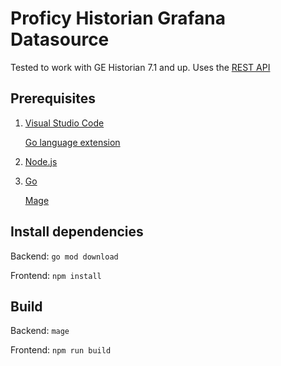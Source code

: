 # Proficy Historian Grafana Datasource

Tested to work with GE Historian 7.1 and up. Uses the [REST API](https://www.ge.com/digital/documentation/historian/version71/IOTcwM2Y5YzctNGZhMy00M2IzLWFlZmUtNjcxODkwMzNlM2Zh.html)

## Prerequisites

1. [Visual Studio Code](https://code.visualstudio.com/)

   [Go language extension](https://marketplace.visualstudio.com/items?itemName=golang.Go)

2. [Node.js](https://nodejs.dev/)

3. [Go](https://go.dev/)

   [Mage](https://magefile.org/)

## Install dependencies

Backend: `go mod download`

Frontend: `npm install`

## Build

Backend: `mage`

Frontend: `npm run build`
